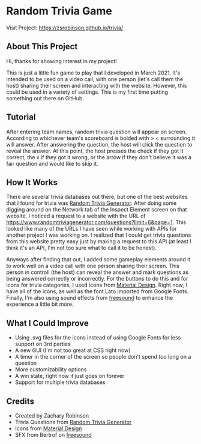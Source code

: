 # Random Trivia Game

Visit Project: https://zsrobinson.github.io/trivia/

## About This Project

Hi, thanks for showing interest in my project!

This is just a little fun game to play that I developed in March 2021. It's intended to be used on a video call, with one person (let's call them the host) sharing their screen and interacting with the website. However, this could be used in a variety of settings. This is my first time putting something out there on GitHub.

## Tutorial

After entering team names, random trivia question will appear on screen. According to whichever team's scoreboard is bolded with > < surrounding it will answer. After answering the question, the host will click the question to reveal the answer. At this point, the host presses the check if they got it correct, the x if they got it wrong, or the arrow if they don't believe it was a fair question and would like to skip it.

## How It Works

There are several trivia databases out there, but one of the best websites that I found for trivia was [Random Trivia Generator](https://randomtriviagenerator.com). After doing some digging around on the Network tab of the Inspect Element screen on that website, I noticed a request to a website with the URL of https://www.randomtriviagenerator.com/questions?limit=6&page=1. This looked like many of the URLs I have seen while working with APIs for another project I was working on. I realized that I could get trivia questions from this website pretty easy just by making a request to this API (at least I think it's an API, I'm not too sure what to call it to be honest).

Anyways after finding that out, I added some gameplay elements around it to work well on a video call with one person sharing their screen. This person in controll (the host) can reveal the answer and mark questions as being answered correctly or incorrectly. For the buttons to do this and for icons for trivia categories, I used icons from [Material Design](https://fonts.google.com/icons). Right now, I have all of the icons, as well as the font Lato imported from Google Fonts. Finally, I'm also using sound effects from [freesound](https://freesound.org) to enhance the experience a little bit more.

## What I Could Improve

- Using .svg files for the icons instead of using Google Fonts for less support on 3rd parties
- A new GUI (I'm not too great at CSS right now)
- A timer in the corner of the screen so people don't spend too long on a question
- More customizability options
- A win state, right now it just goes on forever
- Support for multiple trivia databases

## Credits

- Created by Zachary Robinson
- Trivia Questions from [Random Trivia Generator](https://randomtriviagenerator.com)
- Icons from [Material Design](https://fonts.google.com/icons)
- SFX from Bertrof on [freesound](https://freesound.org)
